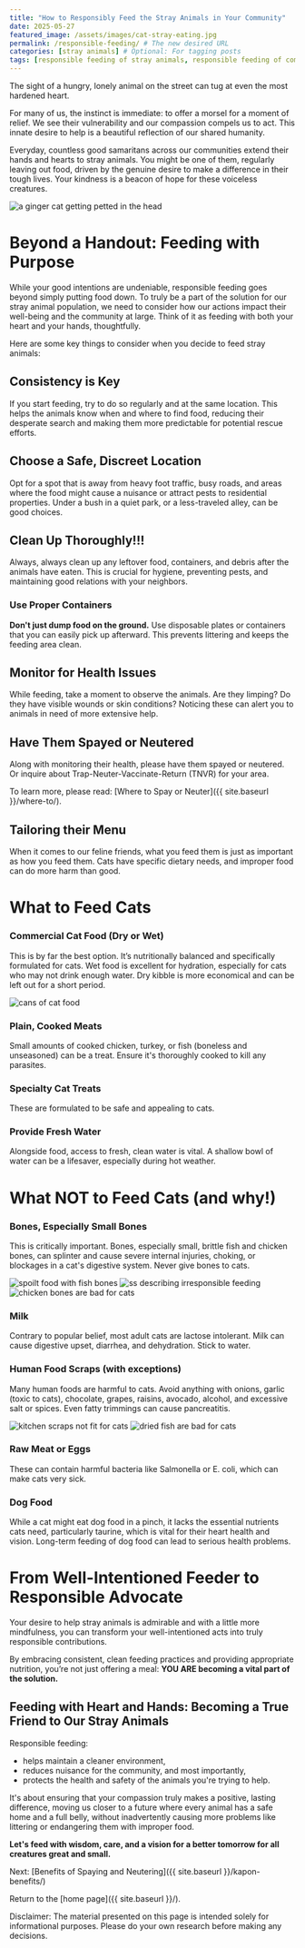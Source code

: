 ```yaml
---
title: "How to Responsibly Feed the Stray Animals in Your Community"
date: 2025-05-27
featured_image: /assets/images/cat-stray-eating.jpg
permalink: /responsible-feeding/ # The new desired URL
categories: [stray animals] # Optional: For tagging posts
tags: [responsible feeding of stray animals, responsible feeding of community cats, community cats] # Optional: More specific keywords
---
```

The sight of a hungry, lonely animal on the street can tug at even the most hardened heart. 

For many of us, the instinct is immediate: to offer a morsel for a moment of relief. We see their vulnerability and our compassion compels us to act. This innate desire to help is a beautiful reflection of our shared humanity.

Everyday, countless good samaritans across our communities extend their hands and hearts to stray animals. You might be one of them, regularly leaving out food, driven by the genuine desire to make a difference in their tough lives. Your kindness is a beacon of hope for these voiceless creatures. 

<img src="{{'/assets/images/Muggles.png'|relative_url}}" alt="a ginger cat getting petted in the head">

# Beyond a Handout: Feeding with Purpose
While your good intentions are undeniable, responsible feeding goes beyond simply putting food down. To truly be a part of the solution for our stray animal population, we need to consider how our actions impact their well-being and the community at large. Think of it as feeding with both your heart and your hands, thoughtfully.

Here are some key things to consider when you decide to feed stray animals:

## Consistency is Key 
If you start feeding, try to do so regularly and at the same location. This helps the animals know when and where to find food, reducing their desperate search and making them more predictable for potential rescue efforts.

## Choose a Safe, Discreet Location 
Opt for a spot that is away from heavy foot traffic, busy roads, and areas where the food might cause a nuisance or attract pests to residential properties. Under a bush in a quiet park, or a less-traveled alley, can be good choices.

## Clean Up Thoroughly!!! 
Always, always clean up any leftover food, containers, and debris after the animals have eaten. This is crucial for hygiene, preventing pests, and maintaining good relations with your neighbors.

### Use Proper Containers 
**Don't just dump food on the ground.** Use disposable plates or containers that you can easily pick up afterward. This prevents littering and keeps the feeding area clean.

## Monitor for Health Issues 
While feeding, take a moment to observe the animals. Are they limping? Do they have visible wounds or skin conditions? Noticing these can alert you to animals in need of more extensive help.

## Have Them Spayed or Neutered 
Along with monitoring their health, please have them spayed or neutered. Or inquire about Trap-Neuter-Vaccinate-Return (TNVR) for your area. 

To learn more, please read: [Where to Spay or Neuter]({{ site.baseurl }}/where-to/).

## Tailoring their Menu 
When it comes to our feline friends, what you feed them is just as important as how you feed them. Cats have specific dietary needs, and improper food can do more harm than good.

# What to Feed Cats

### Commercial Cat Food (Dry or Wet) 
This is by far the best option. It’s nutritionally balanced and specifically formulated for cats. Wet food is excellent for hydration, especially for cats who may not drink enough water. Dry kibble is more economical and can be left out for a short period.

<img src="{{'/assets/images/0-catfood-wet.jpg'|relative_url}}" alt="cans of cat food">

### Plain, Cooked Meats 
Small amounts of cooked chicken, turkey, or fish (boneless and unseasoned) can be a treat. Ensure it's thoroughly cooked to kill any parasites.

### Specialty Cat Treats 
These are formulated to be safe and appealing to cats.

### Provide Fresh Water 
Alongside food, access to fresh, clean water is vital. A shallow bowl of water can be a lifesaver, especially during hot weather.


# What NOT to Feed Cats (and why!)

### Bones, Especially Small Bones 
This is critically important. Bones, especially small, brittle fish and chicken bones, can splinter and cause severe internal injuries, choking, or blockages in a cat's digestive system. Never give bones to cats.

<img src="{{'/assets/images/irresponsible-feeding-1.png'|relative_url}}" alt="spoilt food with fish bones">

<img src="{{'/assets/images/irresponsible-feeding-3.png'|relative_url}}" alt="ss describing irresponsible feeding">

<img src="{{'/assets/images/0-catfood-no-bones2.jpg'|relative_url}}" alt="chicken bones are bad for cats">

### Milk 
Contrary to popular belief, most adult cats are lactose intolerant. Milk can cause digestive upset, diarrhea, and dehydration. Stick to water.

### Human Food Scraps (with exceptions) 
Many human foods are harmful to cats. Avoid anything with onions, garlic (toxic to cats), chocolate, grapes, raisins, avocado, alcohol, and excessive salt or spices. Even fatty trimmings can cause pancreatitis.

<img src="{{'/assets/images/irresponsible-feeding-2.png'|relative_url}}" alt="kitchen scraps not fit for cats">


<img src="{{'/assets/images/0-catfood-no-daing.jpg'|relative_url}}" alt="dried fish are bad for cats">


### Raw Meat or Eggs 
These can contain harmful bacteria like Salmonella or E. coli, which can make cats very sick.

### Dog Food 
While a cat might eat dog food in a pinch, it lacks the essential nutrients cats need, particularly taurine, which is vital for their heart health and vision. Long-term feeding of dog food can lead to serious health problems.

# From Well-Intentioned Feeder to Responsible Advocate
Your desire to help stray animals is admirable and with a little more mindfulness, you can transform your well-intentioned acts into truly responsible contributions. 

By embracing consistent, clean feeding practices and providing appropriate nutrition, you’re not just offering a meal: **YOU ARE becoming a vital part of the solution.**


## Feeding with Heart and Hands: Becoming a True Friend to Our Stray Animals
Responsible feeding:

- helps maintain a cleaner environment,
- reduces nuisance for the community, and most importantly,
- protects the health and safety of the animals you're trying to help.

It's about ensuring that your compassion truly makes a positive, lasting difference, moving us closer to a future where every animal has a safe home and a full belly, without inadvertently causing more problems like littering or endangering them with improper food. 

**Let's feed with wisdom, care, and a vision for a better tomorrow for all creatures great and small.**

Next: [Benefits of Spaying and Neutering]({{ site.baseurl }}/kapon-benefits/)

Return to the [home page]({{ site.baseurl }}/).

<div class="info-box">
Disclaimer: The material presented on this page is intended solely for informational purposes. Please do your own research before making any decisions.
</div>
